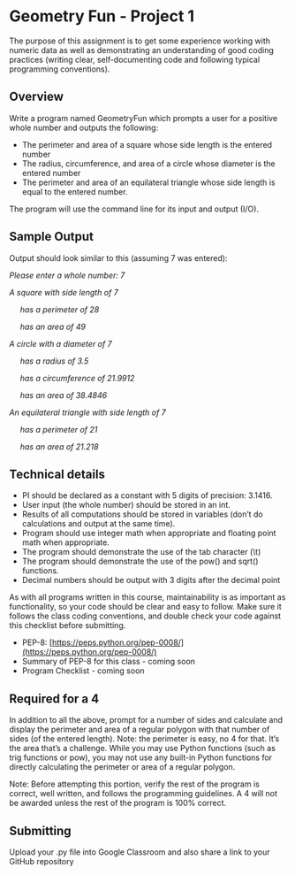 # Geometry Fun - Project 1

The purpose of this assignment is to get some experience working with numeric data as well as demonstrating an understanding of good coding practices (writing clear, self-documenting code and following typical programming conventions).

## Overview

Write a program named GeometryFun which prompts a user for a positive whole number and outputs the following:
- The perimeter and area of a square whose side length is the entered number
- The radius, circumference, and area of a circle whose diameter is the entered number
- The perimeter and area of an equilateral triangle whose side length is equal to the entered number.

The program will use the command line for its input and output (I/O).

## Sample Output

Output should look similar to this (assuming 7 was entered):

*Please enter a whole number: 7*

*A square with side length of 7*

&nbsp;&nbsp;&nbsp;&nbsp; *has a perimeter of 28*

&nbsp;&nbsp;&nbsp;&nbsp; *has an area of 49*

*A circle with a diameter of 7*

&nbsp;&nbsp;&nbsp;&nbsp; *has a radius of 3.5*

&nbsp;&nbsp;&nbsp;&nbsp; *has a circumference of 21.9912*

&nbsp;&nbsp;&nbsp;&nbsp; *has an area of 38.4846*

*An equilateral triangle with side length of 7*

&nbsp;&nbsp;&nbsp;&nbsp;    *has a perimeter of 21*

&nbsp;&nbsp;&nbsp;&nbsp;    *has an area of 21.218*

## Technical details
- PI should be declared as a constant with 5 digits of precision: 3.1416.
- User input (the whole number) should be stored in an int.
- Results of all computations should be stored in variables (don’t do calculations and output at the same time).
- Program should use integer math when appropriate and floating point math when appropriate.
- The program should demonstrate the use of the tab character (\t)
- The program should demonstrate the use of the pow() and sqrt() functions.
- Decimal numbers should be output with 3 digits after the decimal point

As with all programs written in this course, maintainability is as important as functionality, so your code should be clear and easy to follow.  Make sure it follows the class coding conventions, and double check your code against this checklist before submitting.

- PEP-8: [https://peps.python.org/pep-0008/](https://peps.python.org/pep-0008/)
- Summary of PEP-8 for this class - coming soon
- Program Checklist - coming soon

## Required for a 4
In addition to all the above, prompt for a number of sides and calculate and display the perimeter and area of a regular polygon with that number of sides (of the entered length). Note: the perimeter is easy, no 4 for that.  It’s the area that’s a challenge. While you may use Python functions (such as trig functions or pow), you may not use any built-in Python functions for directly calculating the perimeter or area of a regular polygon.

Note: Before attempting this portion, verify the rest of the program is correct, well written, and follows the programming guidelines. A 4 will not be awarded unless the rest of the program is 100% correct.

## Submitting

Upload your .py file into Google Classroom and also share a link to your GitHub repository
